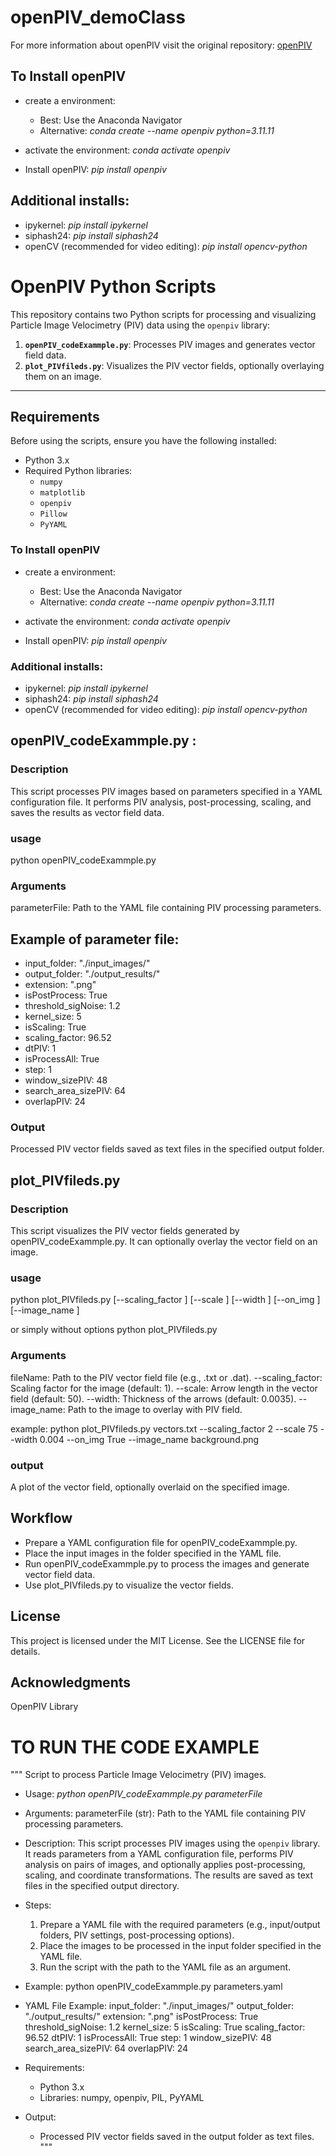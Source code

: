 # openPIV_demoClass

For more information about openPIV visit the original repository: [openPIV](https://github.com/OpenPIV/openpiv-python)

## To Install openPIV
* create a environment:
  * Best: Use the Anaconda Navigator
  * Alternative:
    _conda create --name openpiv python=3.11.11_
* activate the environment:
    _conda activate openpiv_

* Install openPIV: _pip install openpiv_

## Additional installs:

* ipykernel: _pip install ipykernel_
* siphash24: _pip install siphash24_
* openCV (recommended for video editing): _pip install opencv-python_


# OpenPIV Python Scripts

This repository contains two Python scripts for processing and visualizing Particle Image Velocimetry (PIV) data using the `openpiv` library:

1. **`openPIV_codeExammple.py`**: Processes PIV images and generates vector field data.
2. **`plot_PIVfileds.py`**: Visualizes the PIV vector fields, optionally overlaying them on an image.

---

## Requirements

Before using the scripts, ensure you have the following installed:
- Python 3.x
- Required Python libraries:
  - `numpy`
  - `matplotlib`
  - `openpiv`
  - `Pillow`
  - `PyYAML`
 
### To Install openPIV
* create a environment:
  * Best: Use the Anaconda Navigator
  * Alternative:
    _conda create --name openpiv python=3.11.11_
* activate the environment:
    _conda activate openpiv_

* Install openPIV: _pip install openpiv_

### Additional installs:

* ipykernel: _pip install ipykernel_
* siphash24: _pip install siphash24_
* openCV (recommended for video editing): _pip install opencv-python_


## openPIV_codeExammple.py :
### Description
This script processes PIV images based on parameters specified in a YAML configuration file. It performs PIV analysis, post-processing, scaling, and saves the results as vector field data.

### usage
python openPIV_codeExammple.py <parameterFile>


### Arguments
parameterFile: Path to the YAML file containing PIV processing parameters.

## Example of parameter file:
- input_folder: "./input_images/"
- output_folder: "./output_results/"
- extension: ".png"
- isPostProcess: True
- threshold_sigNoise: 1.2
- kernel_size: 5
- isScaling: True
- scaling_factor: 96.52
- dtPIV: 1
- isProcessAll: True
- step: 1
- window_sizePIV: 48
- search_area_sizePIV: 64
- overlapPIV: 24

### Output
Processed PIV vector fields saved as text files in the specified output folder.

## plot_PIVfileds.py

### Description
This script visualizes the PIV vector fields generated by openPIV_codeExammple.py. It can optionally overlay the vector field on an image.

### usage
python plot_PIVfileds.py <fileName> [--scaling_factor <float>] [--scale <float>] 
                         [--width <float>] [--on_img <bool>] [--image_name <str>]

or simply without options
python plot_PIVfileds.py <fileName> 

### Arguments

fileName: Path to the PIV vector field file (e.g., .txt or .dat).
--scaling_factor: Scaling factor for the image (default: 1).
--scale: Arrow length in the vector field (default: 50).
--width: Thickness of the arrows (default: 0.0035).
--image_name: Path to the image to overlay with PIV field.

example: 
python plot_PIVfileds.py vectors.txt --scaling_factor 2 --scale 75 --width 0.004 --on_img True --image_name background.png

### output
A plot of the vector field, optionally overlaid on the specified image.

## Workflow
* Prepare a YAML configuration file for openPIV_codeExammple.py.
* Place the input images in the folder specified in the YAML file.
* Run openPIV_codeExammple.py to process the images and generate vector field data.
* Use plot_PIVfileds.py to visualize the vector fields.

## License
This project is licensed under the MIT License. See the LICENSE file for details.

## Acknowledgments
OpenPIV Library























# TO RUN THE CODE EXAMPLE
"""
Script to process Particle Image Velocimetry (PIV) images.

* Usage:
   _python openPIV_codeExammple.py parameterFile_

* Arguments:
    parameterFile (str): Path to the YAML file containing PIV processing parameters.

* Description:
    This script processes PIV images using the `openpiv` library. It reads parameters 
    from a YAML configuration file, performs PIV analysis on pairs of images, and 
    optionally applies post-processing, scaling, and coordinate transformations. 
    The results are saved as text files in the specified output directory.

* Steps:
    1. Prepare a YAML file with the required parameters (e.g., input/output folders, 
       PIV settings, post-processing options).
    2. Place the images to be processed in the input folder specified in the YAML file.
    3. Run the script with the path to the YAML file as an argument.

* Example:
    python openPIV_codeExammple.py parameters.yaml

* YAML File Example:
    input_folder: "./input_images/"
    output_folder: "./output_results/"
    extension: ".png"
    isPostProcess: True
    threshold_sigNoise: 1.2
    kernel_size: 5
    isScaling: True
    scaling_factor: 96.52
    dtPIV: 1
    isProcessAll: True
    step: 1
    window_sizePIV: 48
    search_area_sizePIV: 64
    overlapPIV: 24

* Requirements:
    - Python 3.x
    - Libraries: numpy, openpiv, PIL, PyYAML

* Output:
    - Processed PIV vector fields saved in the output folder as text files.
"""

